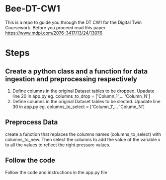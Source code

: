 # Bee-DT-CW1
This is a repo to guide you through the DT CW1 for the Digital Twin Coursework. Before you proceed read this paper https://www.mdpi.com/2076-3417/13/24/13076

# Steps
## Create a python class and a function for data ingestion and preprocessing respectively
1. Define columns in the original Dataset tables to be dropped. Upadate line 20 in app.py eg. columns_to_drop = ['Column_1',... 'Column_N']
2. Define columns in the original Dataset tables to be slected. Upadate line 30 in app.py eg. columns_to_select = ['Column_1',... 'Column_N']
## Preprocess Data
create a function that replaces the columns names (columns_to_select) with columns_to_new. Then select the columns to add the value of the variable x to all the values to reflect the right pressure values.
## Follow the code
Follow the code and instructions in the app.py file
